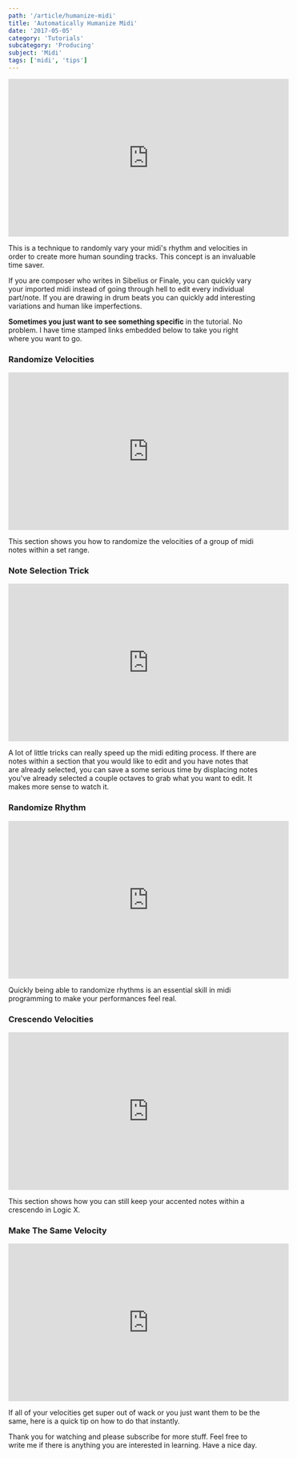 ```yaml
---
path: '/article/humanize-midi'
title: 'Automatically Humanize Midi'
date: '2017-05-05'
category: 'Tutorials'
subcategory: 'Producing'
subject: 'Midi'
tags: ['midi', 'tips']
---
```


<iframe src="https://www.youtube.com/embed/KIQ3yvUSK00?html5=1" width="560" height="315" frameborder="0" allowfullscreen="allowfullscreen"></iframe>

This is a technique to randomly vary your midi's rhythm and velocities in order to create more human sounding tracks. This concept is an invaluable time saver.

If you are composer who writes in Sibelius or Finale, you can quickly vary your imported midi instead of going through hell to edit every individual part/note. If you are drawing in drum beats you can quickly add interesting variations and human like imperfections.

<strong>Sometimes you just want to see something specific</strong> in the tutorial. No problem. I have time stamped links embedded below to take you right where you want to go.

<h3 >Randomize Velocities</h3>

<iframe src="https://www.youtube.com/embed/KIQ3yvUSK00?start=110&html5=1" width="560" height="315" frameborder="0" allowfullscreen="allowfullscreen"></iframe>

This section shows you how to randomize the velocities of a group of midi notes within a set range.

<h3 >Note Selection Trick</h3>

<iframe src="https://www.youtube.com/embed/KIQ3yvUSK00?start=157&html5=1" width="560" height="315" frameborder="0" allowfullscreen="allowfullscreen"></iframe>

A lot of little tricks can really speed up the midi editing process. If there are notes within a section that you would like to edit and you have notes that are already selected, you can save a some serious time by displacing notes you've already selected a couple octaves to grab what you want to edit. It makes more sense to watch it.

<h3 >Randomize Rhythm</h3>

<iframe src="https://www.youtube.com/embed/KIQ3yvUSK00?start=230&html5=1" width="560" height="315" frameborder="0" allowfullscreen="allowfullscreen"></iframe>

Quickly being able to randomize rhythms is an essential skill in midi programming to make your performances feel real.

<h3 >Crescendo Velocities</h3>

<iframe src="https://www.youtube.com/embed/KIQ3yvUSK00?start=447&html5=1" width="560" height="315" frameborder="0" allowfullscreen="allowfullscreen"></iframe>

This section shows how you can still keep your accented notes within a crescendo in Logic X.

<h3 >Make The Same Velocity</h3>

<iframe src="https://www.youtube.com/embed/KIQ3yvUSK00?start=530&html5=1" width="560" height="315" frameborder="0" allowfullscreen="allowfullscreen"></iframe>

<p >If all of your velocities get super out of wack or you just want them to be the same, here is a quick tip on how to do that instantly.</p>
<p >Thank you for watching and please subscribe for more stuff. Feel free to write me if there is anything you are interested in learning. Have a nice day.</p>
